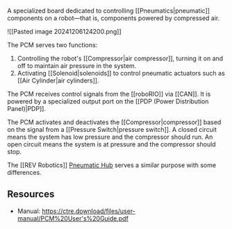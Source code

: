 A specialized board dedicated to controlling [[Pneumatics|pneumatic]] components on a robot—that is, components powered by compressed air.

![[Pasted image 20241206124200.png]]

The PCM serves two functions:

1. Controlling the robot's [[Compressor|air compressor]], turning it on and off to maintain air pressure in the system.
2. Activating [[Solenoid|solenoids]] to control pneumatic actuators such as [[Air Cylinder|air cylinders]].

The PCM receives control signals from the [[roboRIO]] via [[CAN]]. It is powered by a specialized output port on the [[PDP (Power Distribution Panel)|PDP]].

The PCM activates and deactivates the [[Compressor|compressor]] based on the signal from a [[Pressure Switch|pressure switch]]. A closed circuit means the system has low pressure and the compressor should run. An open circuit means the system is at pressure and the compressor should stop.

The [[REV Robotics]] [Pneumatic Hub](https://www.revrobotics.com/rev-11-1852/) serves a similar purpose with some differences.

## Resources

- Manual: https://ctre.download/files/user-manual/PCM%20User's%20Guide.pdf
